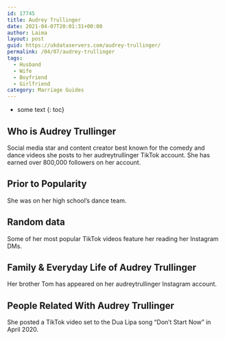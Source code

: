 ```yaml
---
id: 17745
title: Audrey Trullinger
date: 2021-04-07T20:01:31+00:00
author: Laima
layout: post
guid: https://ukdataservers.com/audrey-trullinger/
permalink: /04/07/audrey-trullinger
tags:
  - Husband
  - Wife
  - Boyfriend
  - Girlfriend
category: Marriage Guides
---
```


* some text
{: toc}


## Who is Audrey Trullinger
                  
                  
                  
Social media star and content creator best known for the comedy and dance videos she posts to her audreytrullinger TikTok account. She has earned over 800,000 followers on her account. 
                  
              
            
              
            
                
                
                
## Prior to Popularity
                  
                  
                  
She was on her high school&#8217;s dance team. 
                  
              
            
              
            
                
                
                
## Random data
                  
                  
                  
Some of her most popular TikTok videos feature her reading her Instagram DMs. 
                  
              
            
              
            
                
                
                
## Family & Everyday Life of Audrey Trullinger
                  
                  
                  
Her brother Tom has appeared on her audreytrullinger Instagram account. 
                  
              
            
              
            
                
                
                
## People Related With Audrey Trullinger
                  
                  
                  
She posted a TikTok video set to the Dua Lipa song &#8220;Don&#8217;t Start Now&#8221; in April 2020. 
                  
              
            
              
            
                
              
            
              
              
            
            
              
            
          
          
          